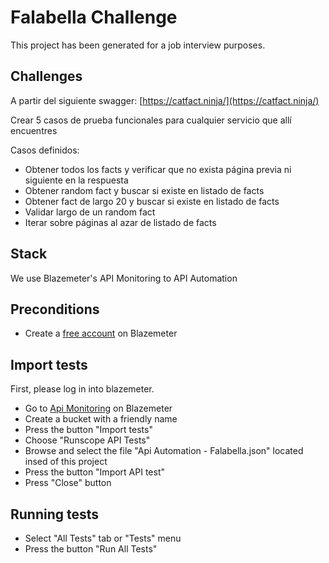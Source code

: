 # Falabella Challenge

This project has been generated for a job interview purposes.

## Challenges

A partir del siguiente swagger: [https://catfact.ninja/](https://catfact.ninja/)

Crear 5 casos de prueba funcionales para cualquier servicio que allí encuentres

Casos definidos:

- Obtener todos los facts y verificar que no exista página previa ni siguiente en la respuesta
- Obtener random fact y buscar si existe en listado de facts
- Obtener fact de largo 20 y buscar si existe en listado de facts
- Validar largo de un random fact
- Iterar sobre páginas al azar de listado de facts

## Stack

We use Blazemeter's API Monitoring to API Automation

## Preconditions

- Create a [free account](https://auth.blazemeter.com/auth/realms/blazect/protocol/openid-connect/registrations?client_id=account&response_type=code&redirect_uri=https%3A%2F%2Fauth.blazemeter.com%2Fauth%2Frealms%2Fblazect%2Fprotocol%2Fsaml%2Fclients%2Fblazemeter) on Blazemeter

## Import tests

First, please log in into blazemeter.

- Go to [Api Monitoring](https://www.runscope.com/radar/) on Blazemeter
- Create a bucket with a friendly name
- Press the button "Import tests"
- Choose "Runscope API Tests"
- Browse and select the file "Api Automation - Falabella.json" located insed of this project
- Press the button "Import API test"
- Press "Close" button

## Running tests

- Select "All Tests" tab or "Tests" menu
- Press the button "Run All Tests"